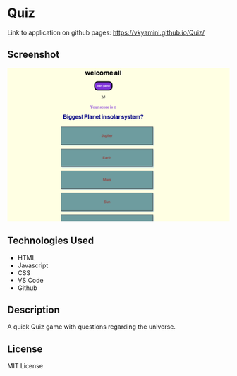 # Quiz
Link to application on github pages: https://vkyamini.github.io/Quiz/

## Screenshot
![Screenshot](/assets/screenshot.png)

## Technologies Used
* HTML
* Javascript
* CSS
* VS Code
* Github

## Description
A quick Quiz game with questions regarding the universe.


## License
MIT License

